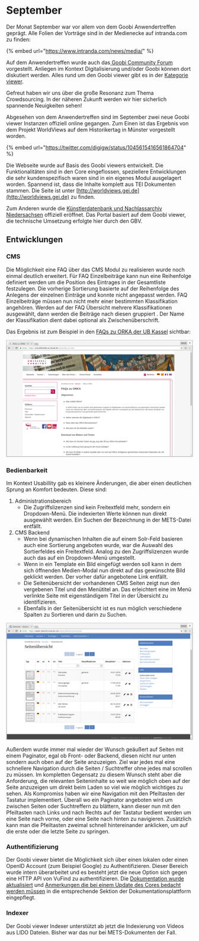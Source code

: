# September

Der Monat September war vor allem von dem Goobi Anwendertreffen geprägt. Alle Folien der Vorträge sind in der Medienecke auf intranda.com zu finden:

{% embed url="https://www.intranda.com/news/media/" %}

Auf dem Anwendertreffen wurde auch das[ Goobi Community Forum](https://community.goobi.io) vorgestellt. Anliegen im Kontext Digitalisierung und/oder Goobi können dort diskutiert werden. Alles rund um den Goobi viewer gibt es in der [Kategorie viewer](https://community.goobi.io/c/viewer).

Gefreut haben wir uns über die große Resonanz zum Thema Crowdsourcing. In der näheren Zukunft werden wir hier sicherlich spannende Neuigkeiten sehen!

Abgesehen von dem Anwendertreffen sind im September zwei neue Goobi viewer Instanzen offiziell online gegangen. Zum Einen ist das Ergebnis von dem Projekt WorldViews auf dem Historikertag in Münster vorgestellt worden. 

{% embed url="https://twitter.com/digigw/status/1045615416561864704" %}

Die Webseite wurde auf Basis des Goobi viewers entwickelt. Die Funktionalitäten sind in den Core eingeflossen, speziellere Entwicklungen die sehr kundenspezifisch waren sind in ein eigenes Modul ausgelagert worden. Spannend ist, dass die Inhalte komplett aus TEI Dokumenten stammen. Die Seite ist unter [http://worldviews.gei.de](http://worldviews.gei.de) zu finden.

Zum Anderen wurde die [Künstlerdatenbank und Nachlassarchiv Niedersachsen](https://www.kuenstlerdatenbank.niedersachsen.de/) offiziell eröffnet. Das Portal basiert auf dem Goobi viewer, die technische Umsetzung erfolgte hier durch den GBV.

## Entwicklungen

### CMS

Die Möglichkeit eine FAQ über das CMS Modul zu realisieren wurde noch einmal deutlich erweitert. Für FAQ Einzelbeiträge kann nun eine Reihenfolge definiert werden um die Position des Eintrages in der Gesamtliste festzulegen. Die vorherige Sortierung basierte auf der Reihenfolge des Anlegens der einzelnen Einträge und konnte nicht angepasst werden. FAQ Einzelbeiträge müssen nun nicht mehr einer bestimmten Klassifikation angehören. Werden auf der FAQ Übersicht mehrere Klassifikationen ausgewählt, dann werden die Beiträge nach diesen gruppiert . Der Name der Klassifikation dient dabei optional als Zwischenüberschrift.

Das Ergebnis ist zum Beispiel in den [FAQs zu ORKA der UB Kassel](https://orka.bibliothek.uni-kassel.de/viewer/faq-zu-orka/) sichtbar:

![FAQ Seite mit gruppierten Fragen inklusive Zwischen&#xFC;berschriften](../../.gitbook/assets/orka_faq.png)

### Bedienbarkeit

Im Kontext Usabillity gab es kleinere Änderungen, die aber einen deutlichen Sprung an Komfort bedeuten. Diese sind:

1. Administrationsbereich
   * Die Zugriffslizenzen sind kein Freitextfeld mehr, sondern ein Dropdown-Menü. Die indexierten Werte können nun direkt ausgewählt werden. Ein Suchen der Bezeichnung in der METS-Datei entfällt.
2. CMS Backend
   * Wenn bei dynamischen Inhalten die auf einem Solr-Feld basieren auch eine Sortierung angeboten wurde, war die Auswahl des Sortierfeldes ein Freitextfeld. Analog zu den Zugriffslizenzen wurde auch das auf ein Dropdown-Menü umgestellt.
   * Wenn in ein Template ein Bild eingefügt werden soll kann in dem sich öffnenden Medien-Modal nun direkt auf das gewünschte Bild geklickt werden. Der vorher dafür angebotene Link entfällt.
   * Die Seitenübersicht der vorhandenen CMS Seiten zeigt nun den vergebenen Titel und den Menütitel an. Das erleichtert eine im Menü verlinkte Seite mit eigenständigem Titel in der Übersicht zu identifizieren.
   * Ebenfalls in der Seitenübersicht ist es nun möglich verschiedene Spalten zu Sortieren und darin zu Suchen.

![Sortieren und Suchen in der CMS Seiten&#xFC;bersicht](../../.gitbook/assets/seitenuebersicht.png)

Außerdem wurde immer mal wieder der Wunsch geäußert auf Seiten mit einem Paginator, egal ob Front- oder Backend, diesen nicht nur unten sondern auch oben auf der Seite anzuzeigen. Ziel war jedes mal eine schnellere Navigation durch die Seiten / Suchtreffer ohne jedes mal scrollen zu müssen. Im kompletten Gegensatz zu diesem Wunsch steht aber die Anforderung, die relevanten Seiteninhalte so weit wie möglich oben auf der Seite anzuzeigen um direkt beim Laden so viel wie möglich wichtiges zu sehen. Als Kompromiss haben wir eine Navigation mit den Pfeiltasten der Tastatur implementiert. Überall wo ein Paginator angeboten wird um zwischen Seiten oder Suchtreffern zu blättern, kann dieser nun mit den Pfeiltasten nach Links und nach Rechts auf der Tastatur bedient werden um eine Seite nach vorne, oder eine Seite nach hinten zu navigieren. Zusätzlich kann man die Pfeiltasten zweimal schnell hintereinander anklicken, um auf die erste oder die letzte Seite zu springen.

### Authentifizierung

Der Goobi viewer bietet die Möglichkeit sich über einen lokalen oder einen OpenID Account \(zum Beispiel Google\) zu Authentifizieren. Dieser Bereich wurde intern überarbeitet und es besteht jetzt die neue Option sich gegen eine HTTP API von VuFind zu authentifizieren. Die [Dokumentation wurde aktualisiert](../../konfiguration-core/benutzeraccounts/) und [Anmerkungen die bei einem Update des Cores bedacht werden müssen](../../changes/core.md#2018-10-09) in die entsprechende Sektion der Dokumentationsplattform eingepflegt. 

### Indexer

Der Goobi viewer Indexer unterstützt ab jetzt die Indexierung von Videos aus LIDO Dateien. Bisher war das nur bei METS-Dokumenten der Fall.

